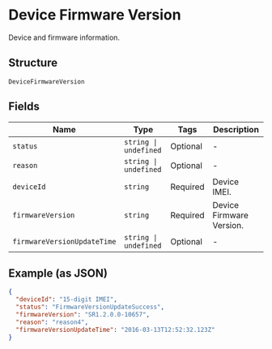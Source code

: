 
# Device Firmware Version

Device and firmware information.

## Structure

`DeviceFirmwareVersion`

## Fields

| Name | Type | Tags | Description |
|  --- | --- | --- | --- |
| `status` | `string \| undefined` | Optional | - |
| `reason` | `string \| undefined` | Optional | - |
| `deviceId` | `string` | Required | Device IMEI. |
| `firmwareVersion` | `string` | Required | Device Firmware Version. |
| `firmwareVersionUpdateTime` | `string \| undefined` | Optional | - |

## Example (as JSON)

```json
{
  "deviceId": "15-digit IMEI",
  "status": "FirmwareVersionUpdateSuccess",
  "firmwareVersion": "SR1.2.0.0-10657",
  "reason": "reason4",
  "firmwareVersionUpdateTime": "2016-03-13T12:52:32.123Z"
}
```

